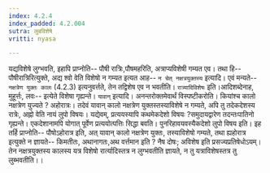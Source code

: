 ```yaml
---
index: 4.2.4
index_padded: 4.2.004
sutra: लुबविशेषे
vritti: nyasa

---
```

यद्यविशेषे लुग्भवति, इहापि प्राप्नोति-- पौषी रात्रिः,पौषमहरिति, अत्राप्यविशेषी गम्यत एव। तथा हि-- पौषीरात्रिरित्युक्ते, अद्य श्वो वेति विशेषो न गम्यत इत्यत आह-- `न चेत् नक्षत्रयुक्तस्य` इत्यादि। एवं मन्यते-- `नक्षत्रेण युक्तः कालः` (4.2.3) इत्यनुवर्त्तते, तेन तद्विशेष एव न भवतीति। `रात्र्यादिविशेषः` इति।आदिशब्देनाह, मुहूर्त्तः, लवः-- इत्येते विशेषा गृह्यन्ते। `यावान्` इत्यादि। अनन्तरोक्तमेवार्थं विस्पष्टीकरोति। कियांश्च कालो नक्षत्रेण युज्यते ? अहोरात्रः। तदेवं यावान् कालो नक्षत्रेण युक्तस्तस्याविशेषे न गम्यते, अपि तु तदेकदेशस्य रात्रेः, अह्नो वेति नायं लुपो विषयः। यद्येवम्, प्रत्ययस्यापि कथमेकदेशो विषयः ?समुदायद्वारेण तदन्तःपातिनो गृह्यन्ते। एकदेशानामपि योगात् पूर्वेण प्रत्ययोत्पत्तिः सिद्धा बवति। पुनरिहावयवस्यैकदेशो लुपो विषय इति। इह तर्हि प्राप्नोति-- पौषोऽहोरात्र इति, अत् यावान् कालो नक्षत्रेण युक्तः, तस्याविशेषो गम्यते, तथा ह्यहोरात्र इत्युक्ते न ज्ञायते-- किमतीतः, अथानागतः,अथ वर्त्तमान इति ? नैष दोषः; अविशेष इति प्रसज्यप्रतिषेधोऽयम्। तेन नक्षत्रयुक्तस्य कालस्य यत्र विशेषो रार्त्यादिस्तत्र न लुग्भवतीति ज्ञायते, न तु यत्राविशेषस्तत्र तु लुब्भवतीति।।